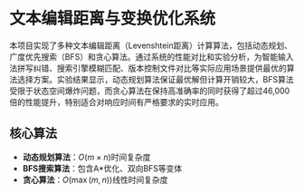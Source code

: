 # 文本编辑距离与变换优化系统

本项目实现了多种文本编辑距离（Levenshtein距离）计算算法，包括动态规划、广度优先搜索（BFS）和贪心算法。通过系统的性能对比和实验分析，为智能输入法拼写纠错、搜索引擎模糊匹配、版本控制文件对比等实际应用场景提供最优的算法选择方案。实验结果显示，动态规划算法保证最优解但计算开销较大，BFS算法受限于状态空间爆炸问题，而贪心算法在保持高准确率的同时获得了超过46,000倍的性能提升，特别适合对响应时间有严格要求的实时应用。

## 核心算法
- **动态规划算法**：$O(m \times n)$时间复杂度
- **BFS搜索算法**：包含A*优化、双向BFS等变体
- **贪心算法**：$O(\max(m,n))$线性时间复杂度

